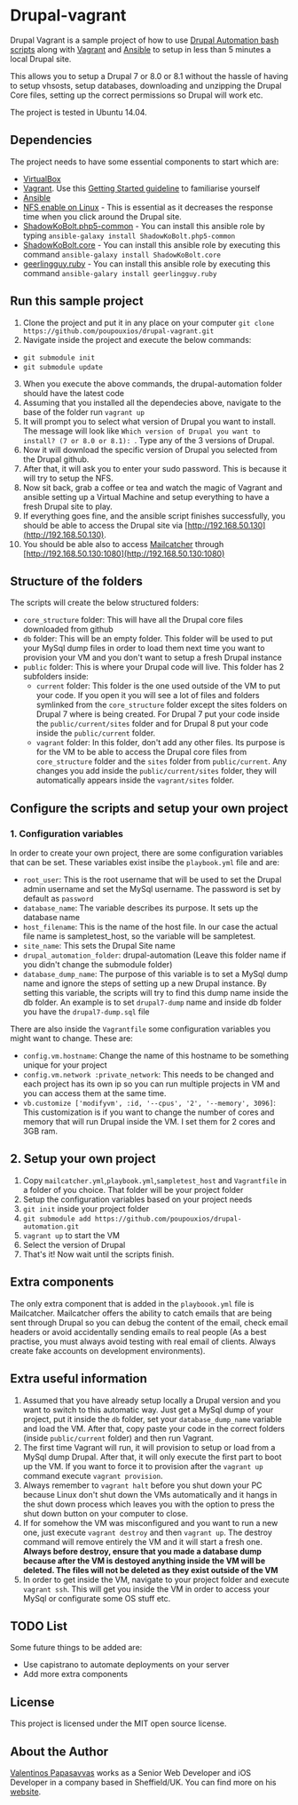 # Drupal-vagrant

Drupal Vagrant is a sample project of how to use [Drupal Automation bash scripts](https://github.com/poupouxios/drupal-automation) along with [Vagrant](https://www.vagrantup.com/) and [Ansible](http://www.ansible.com/) to setup in less than 5 minutes  a local Drupal site.

This allows you to setup a Drupal 7 or 8.0 or 8.1 without the hassle of having to setup vhsosts, setup databases, downloading and unzipping the Drupal Core files, setting up the correct permissions so Drupal will work etc.

The project is tested in Ubuntu 14.04.

## Dependencies

The project needs to have some essential components to start which are:

* [VirtualBox](https://www.virtualbox.org/wiki/Downloads)
* [Vagrant](https://www.vagrantup.com/). Use this [Getting Started guideline](https://docs.vagrantup.com/v2/getting-started/) to familiarise yourself 
* [Ansible](http://www.ansible.com/)
* [NFS enable on Linux](https://www.digitalocean.com/community/tutorials/how-to-set-up-an-nfs-mount-on-ubuntu-14-04) - This is essential as it decreases the response time when you click around the Drupal site.
* [ShadowKoBolt.php5-common](https://github.com/ShadowKoBolt/ansible-php5-common) - You can install this ansible role by typing `ansible-galaxy install ShadowKoBolt.php5-common`
* [ShadowKoBolt.core](https://github.com/ShadowKoBolt/ansible-core) - You can install this ansible role by executing this command `ansible-galaxy install ShadowKoBolt.core`
* [geerlingguy.ruby](https://github.com/geerlingguy/ansible-role-ruby) -  You can install this ansible role by executing this command `ansible-galary install geerlingguy.ruby`

## Run this sample project

1. Clone the project and put it in any place on your computer `git clone https://github.com/poupouxios/drupal-vagrant.git`
2. Navigate inside the project and execute the below commands:
  * `git submodule init`
  * `git submodule update`
3. When you execute the above commands, the drupal-automation folder should have the latest code
4. Assuming that you installed all the dependecies above, navigate to the base of the folder run `vagrant up`
5. It will prompt you to select what version of Drupal you want to install. The message will look like `Which version of Drupal you want to install? (7 or 8.0 or 8.1): `. Type any of the 3 versions of Drupal.
6. Now it will download the specific version of Drupal you selected from the Drupal github.
6. After that, it will ask you to enter your sudo password. This is because it will try to setup the NFS.
7. Now sit back, grab a coffee or tea and watch the magic of Vagrant and ansible setting up a Virtual Machine and setup everything to have a fresh Drupal site to play.
8. If everything goes fine, and the ansible script finishes successfully, you should be able to access the Drupal site via [http://192.168.50.130](http://192.168.50.130).
9. You should be able also to access [Mailcatcher](http://mailcatcher.me/) through [http://192.168.50.130:1080](http://192.168.50.130:1080)

## Structure of the folders

The scripts will create the below structured folders:
  * `core_structure` folder:  This will have all the Drupal core files downloaded from github
  * `db` folder: This will be an empty folder. This folder will be used to put your MySql dump files in order to load them next time you want to provision your VM and you don't want to setup a fresh Drupal instance
  * `public` folder: This is where your Drupal code will live. This folder has 2 subfolders inside:
    * `current` folder: This folder is the one used outside of the VM to put your code. If you open it you will see a lot of files and folders symlinked from the `core_structure` folder except the sites folders on Drupal 7 where is being created. For Drupal 7 put your code inside the `public/current/sites` folder and for Drupal 8 put your code inside the `public/current` folder.
    * `vagrant` folder: In this folder, don't add any other files. Its purpose is for the VM to be able to access the Drupal core files from `core_structure` folder and the `sites` folder from `public/current`. Any changes you add inside the `public/current/sites` folder, they will automatically appears inside the `vagrant/sites` folder.

## Configure the scripts and setup your own project

### 1. Configuration variables

In order to create your own project, there are some configuration variables that can be set. These variables exist insibe the `playbook.yml` file and are:
  * `root_user`: This is the root username that will be used to set the Drupal admin username and set the MySql username. The password is set by default as `password`
  * `database_name`: The variable describes its purpose. It sets up the database name
  * `host_filename`: This is the name of the host file. In our case the actual file name is sampletest_host, so the variable will be sampletest.
  * `site_name`: This sets the Drupal Site name
  * `drupal_automation_folder`: drupal-automation (Leave this folder name if you didn't change the submodule folder)
  * `database_dump_name`: The purpose of this variable is to set a MySql dump name and ignore the steps of setting up a new Drupal instance. By setting this variable, the scripts will try to find this dump name inside the db folder. An example is to set `drupal7-dump` name and inside db folder you have the `drupal7-dump.sql` file

There are also inside the `Vagrantfile` some configuration variables you might want to change. These are:
  * `config.vm.hostname`: Change the name of this hostname to be something unique for your project
  * `config.vm.network :private_network`: This needs to be changed and each project has its own ip so you can run multiple projects in VM and you can access them at the same time.
  * `vb.customize ['modifyvm', :id, '--cpus', '2', '--memory', 3096]`: This customization is if you want to change the number of cores and memory that will run Drupal inside the VM. I set them for 2 cores and 3GB ram.

## 2. Setup your own project

1. Copy `mailcatcher.yml`,`playbook.yml`,`sampletest_host` and `Vagrantfile` in a folder of you choice. That folder will be your project folder
2. Setup the configuration variables based on your project needs
3. `git init` inside your project folder
4. `git submodule add https://github.com/poupouxios/drupal-automation.git`
5. `vagrant up` to start the VM
6.  Select the version of Drupal
7.  That's it! Now wait until the scripts finish.

## Extra components

The only extra component that is added in the `playboook.yml` file is Mailcatcher. Mailcatcher offers the ability to catch emails that are being sent through Drupal so you can debug the content of the email, check email headers or avoid accidentally sending emails to real people (As a best practise, you must always avoid testing with real email of clients. Always create fake accounts on development environments).

## Extra useful information

1. Assumed that you have already setup locally a Drupal version and you want to switch to this automatic way. Just get a MySql dump of your project, put it inside the `db` folder, set your `database_dump_name` variable and load the VM. After that, copy paste your code in the correct folders (inside `public/current` folder) and then run Vagrant.
2. The first time Vagrant will run, it will provision to setup or load from a MySql dump Drupal. After that, it will only execute the first part to boot up the VM. If you want to force it to provision after the `vagrant up` command execute `vagrant provision`.
3. Always remember to `vagrant halt` before you shut down your PC because Linux don't shut down the VMs automatically and it hangs in the shut down process which leaves you with the option to press the shut down button on your computer to close.
4. If for somehow the VM was misconfigured and you want to run a new one, just execute `vagrant destroy` and then `vagrant up`. The destroy command will remove entirely the VM and it will start a fresh one. **Always before destroy, ensure that you made a database dump because after the VM is destoyed anything inside the VM will be deleted. The files will not be deleted as they exist outside of the VM**
5. In order to get inside the VM, navigate to your project folder and execute `vagrant ssh`. This will get you inside the VM in order to access your MySql or configurate some OS stuff etc.

## TODO List

Some future things to be added are:
 * Use capistrano to automate deployments on your server
 * Add more extra components

## License

This project is licensed under the MIT open source license.

## About the Author

[Valentinos Papasavvas](http://www.papasavvas.me/) works as a Senior Web Developer and iOS Developer in a company based in Sheffield/UK. You can find more on his [website](http://www.papasavvas.me/).
